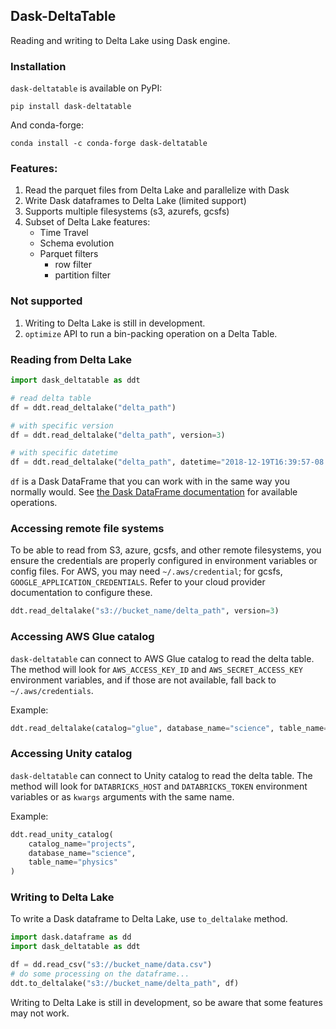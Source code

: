## Dask-DeltaTable

Reading and writing to Delta Lake using Dask engine.

### Installation

`dask-deltatable` is available on PyPI:

```
pip install dask-deltatable
```

And conda-forge:

```
conda install -c conda-forge dask-deltatable
```

### Features:

1. Read the parquet files from Delta Lake and parallelize with Dask
2. Write Dask dataframes to Delta Lake (limited support)
3. Supports multiple filesystems (s3, azurefs, gcsfs)
4. Subset of Delta Lake features:
   - Time Travel
   - Schema evolution
   - Parquet filters
     - row filter
     - partition filter

### Not supported

1. Writing to Delta Lake is still in development.
2. `optimize` API to run a bin-packing operation on a Delta Table.

### Reading from Delta Lake

```python
import dask_deltatable as ddt

# read delta table
df = ddt.read_deltalake("delta_path")

# with specific version
df = ddt.read_deltalake("delta_path", version=3)

# with specific datetime
df = ddt.read_deltalake("delta_path", datetime="2018-12-19T16:39:57-08:00")
```

`df` is a Dask DataFrame that you can work with in the same way you normally would. See
[the Dask DataFrame documentation](https://docs.dask.org/en/stable/dataframe.html) for
available operations.

### Accessing remote file systems

To be able to read from S3, azure, gcsfs, and other remote filesystems,
you ensure the credentials are properly configured in environment variables
or config files. For AWS, you may need `~/.aws/credential`; for gcsfs,
`GOOGLE_APPLICATION_CREDENTIALS`. Refer to your cloud provider documentation
to configure these.

```python
ddt.read_deltalake("s3://bucket_name/delta_path", version=3)
```

### Accessing AWS Glue catalog

`dask-deltatable` can connect to AWS Glue catalog to read the delta table.
The method will look for `AWS_ACCESS_KEY_ID` and `AWS_SECRET_ACCESS_KEY`
environment variables, and if those are not available, fall back to
`~/.aws/credentials`.

Example:

```python
ddt.read_deltalake(catalog="glue", database_name="science", table_name="physics")
```

### Accessing Unity catalog

`dask-deltatable` can connect to Unity catalog to read the delta table.
The method will look for `DATABRICKS_HOST` and `DATABRICKS_TOKEN` environment variables
or as `kwargs` arguments with the same name.

Example:

```python
ddt.read_unity_catalog(
    catalog_name="projects",
    database_name="science",
    table_name="physics"
)
```

### Writing to Delta Lake

To write a Dask dataframe to Delta Lake, use `to_deltalake` method.

```python
import dask.dataframe as dd
import dask_deltatable as ddt

df = dd.read_csv("s3://bucket_name/data.csv")
# do some processing on the dataframe...
ddt.to_deltalake("s3://bucket_name/delta_path", df)
```

Writing to Delta Lake is still in development, so be aware that some features
may not work.
